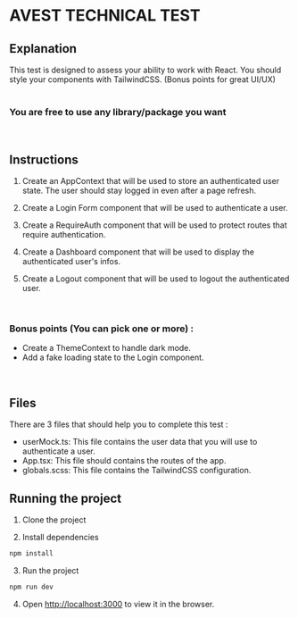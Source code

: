 # AVEST TECHNICAL TEST


## Explanation

This test is designed to assess your ability to work with React. You should style your components with TailwindCSS. (Bonus points for great UI/UX)
<br /><br/>

### <strong>You are free to use any library/package you want</strong>

<br/>

## Instructions

1. Create an AppContext that will be used to store an authenticated user state. The user should stay logged in even after a page refresh.

2. Create a Login Form component that will be used to authenticate a user.

3. Create a RequireAuth component that will be used to protect routes that require authentication.

4. Create a Dashboard component that will be used to display the authenticated user's infos.

5. Create a Logout component that will be used to logout the authenticated user.

<br/>

### Bonus points (You can pick one or more) :
- Create a ThemeContext to handle dark mode.
- Add a fake loading state to the Login component.

<br/>

## Files

There are 3 files that should help you to complete this test :
- userMock.ts: This file contains the user data that you will use to authenticate a user.
- App.tsx: This file should contains the routes of the app.
- globals.scss: This file contains the TailwindCSS configuration.


## Running the project

1. Clone the project

2. Install dependencies

```bash
npm install
```

3. Run the project

```bash
npm run dev
```

4. Open [http://localhost:3000](http://localhost:3000) to view it in the browser.

